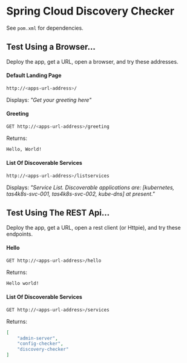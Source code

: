 # Spring Cloud Discovery Checker

See `pom.xml` for dependencies.

## Test Using a Browser...

Deploy the app, get a URL, open a browser, and try these addresses.

#### Default Landing Page

```bash
http://<apps-url-address>/
```

Displays: _"Get your greeting here"_

#### Greeting

```bash
GET http://<apps-url-address>/greeting
```

Returns:

```bash
Hello, World!
```

#### List Of Discoverable Services

```bash
http://<apps-url-address>/listservices
```

Displays: _"Service List.
            Discoverable applications are: [kubernetes, tas4k8s-svc-001, tas4k8s-svc-002, kube-dns] at present."_


## Test Using The REST Api...

Deploy the app, get a URL, open a rest client (or Httpie), and try these endpoints.

#### Hello

```bash
GET http://<apps-url-address>/hello
```

Returns:

```bash
Hello world!
```
            
#### List Of Discoverable Services

```bash
GET http://<apps-url-address>/services
```

Returns:

```json
[
    "admin-server",
    "config-checker",
    "discovery-checker"
]
```
